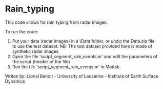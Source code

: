 # Rain_typing

This code allows for rain typing from radar images.

To run the code:
1) Put your data (radar images) in a \Data folder, or unzip the Data.zip file to use the test dataset. NB: The test dataset provided here is made of synthetic radar images.
2) Open the file 'script_segment_rain_events.m' and edit the parameters of the script (header of the file)
3) Run the file 'script_segment_rain_events.m' in Matlab.

Writen by: Lionel Benoit - University of Lausanne - Institute of Earth Surface Dynamics
